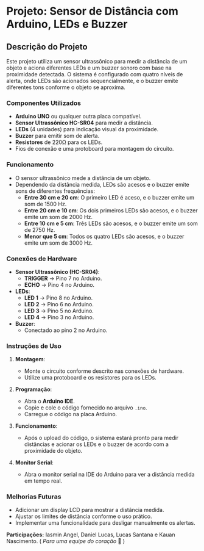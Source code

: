 # Projeto: Sensor de Distância com Arduino, LEDs e Buzzer

## Descrição do Projeto

Este projeto utiliza um sensor ultrassônico para medir a distância de um objeto e aciona diferentes LEDs e um buzzer sonoro com base na proximidade detectada. O sistema é configurado com quatro níveis de alerta, onde LEDs são acionados sequencialmente, e o buzzer emite diferentes tons conforme o objeto se aproxima.

### Componentes Utilizados

- **Arduino UNO** ou qualquer outra placa compatível.
- **Sensor Ultrassônico HC-SR04** para medir a distância.
- **LEDs** (4 unidades) para indicação visual da proximidade.
- **Buzzer** para emitir som de alerta.
- **Resistores** de 220Ω para os LEDs.
- Fios de conexão e uma protoboard para montagem do circuito.

### Funcionamento

- O sensor ultrassônico mede a distância de um objeto.
- Dependendo da distância medida, LEDs são acesos e o buzzer emite sons de diferentes frequências:
  - **Entre 30 cm e 20 cm**: O primeiro LED é aceso, e o buzzer emite um som de 1500 Hz.
  - **Entre 20 cm e 10 cm**: Os dois primeiros LEDs são acesos, e o buzzer emite um som de 2000 Hz.
  - **Entre 10 cm e 5 cm**: Três LEDs são acesos, e o buzzer emite um som de 2750 Hz.
  - **Menor que 5 cm**: Todos os quatro LEDs são acesos, e o buzzer emite um som de 3000 Hz.

### Conexões de Hardware

- **Sensor Ultrassônico (HC-SR04)**:
  - **TRIGGER** -> Pino 7 no Arduino.
  - **ECHO** -> Pino 4 no Arduino.
- **LEDs**:
  - **LED 1** -> Pino 8 no Arduino.
  - **LED 2** -> Pino 6 no Arduino.
  - **LED 3** -> Pino 5 no Arduino.
  - **LED 4** -> Pino 3 no Arduino.
- **Buzzer**:
  - Conectado ao pino 2 no Arduino.
  
### Instruções de Uso

1. **Montagem**:
   - Monte o circuito conforme descrito nas conexões de hardware.
   - Utilize uma protoboard e os resistores para os LEDs.
   
2. **Programação**:
   - Abra o **Arduino IDE**.
   - Copie e cole o código fornecido no arquivo `.ino`.
   - Carregue o código na placa Arduino.

3. **Funcionamento**:
   - Após o upload do código, o sistema estará pronto para medir distâncias e acionar os LEDs e o buzzer de acordo com a proximidade do objeto.
   
4. **Monitor Serial**:
   - Abra o monitor serial na IDE do Arduino para ver a distância medida em tempo real.

### Melhorias Futuras

- Adicionar um display LCD para mostrar a distância medida.
- Ajustar os limites de distância conforme o uso prático.
- Implementar uma funcionalidade para desligar manualmente os alertas.


**Participações:** Iasmin Angel, Daniel Lucas, Lucas Santana e Kauan Nascimento. ( *Para uma equipe do coração* 🥰 )
